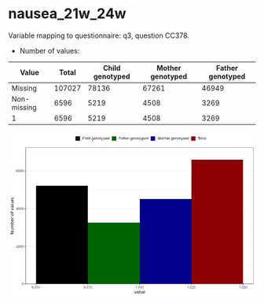 # nausea_21w_24w
Variable mapping to questionnaire: q3, question CC378.
- Number of values:

| Value | Total | Child genotyped | Mother genotyped | Father genotyped |
| ----- | ----- | --------------- | ---------------- | ---------------- |
| Missing | 107027 | 78136 | 67261 | 46949 |
| Non-missing | 6596 | 5219 | 4508 | 3269 |
| 1 | 6596 | 5219 | 4508 | 3269 |



![](nausea_21w_24w_n.png)



